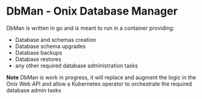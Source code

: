 # DbMan - Onix Database Manager

DbMan is written in go and is meant to run in a container providing:
- Database and schemas creation
- Database schema upgrades
- Database backups
- Database restores
- any other required database administration tasks

**Note** DbMan is work in progress, it will replace and augment the logic in the Onix Web API
and allow a Kubernetes operator to orchestrate the required database admin tasks
